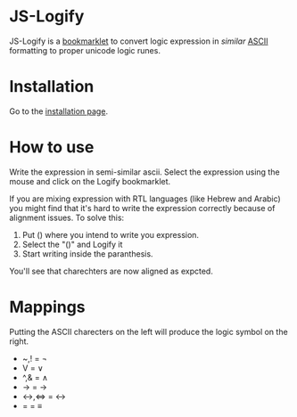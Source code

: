 # JS-Logify
JS-Logify is a [bookmarklet](http://en.wikipedia.org/wiki/Bookmarklet) to convert logic expression in _similar_ [ASCII](http://en.wikipedia.org/wiki/Ascii) formatting to proper unicode logic runes.

# Installation

Go to the [installation page](http://smizrahi.fedorapeople.org/js-logify/install.html).

# How to use

Write the expression in semi-similar ascii. Select the expression using the mouse and click on the Logify bookmarklet.

If you are mixing expression with RTL languages (like Hebrew and Arabic) you might find that it's hard to write the expression correctly because of alignment issues.
To solve this:

1. Put () where you intend to write you expression.
2. Select the "()" and Logify it
3. Start writing inside the paranthesis.

You'll see that charechters are now aligned as expcted.

# Mappings

Putting the ASCII charecters on the left will produce the logic symbol on the right.

* ~,! = ‎¬‎
* V = ‎∨‎
* ^,& = ‎∧‎
* -> = ‎→‎
* <->,<=> = ‎↔‎
* = = ‎≡‎
